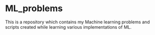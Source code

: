 # ML_problems

This is a repository which contains my Machine learning problems and scripts created while learning various implementations of ML.
